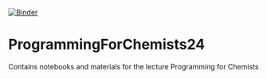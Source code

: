 [![Binder](https://mybinder.org/badge_logo.svg)](https://mybinder.org/v2/gh/CHLoschen/ProgrammingForChemists24/main?labpath=notebooks)
# ProgrammingForChemists24
Contains notebooks and materials for the lecture Programming for Chemists
